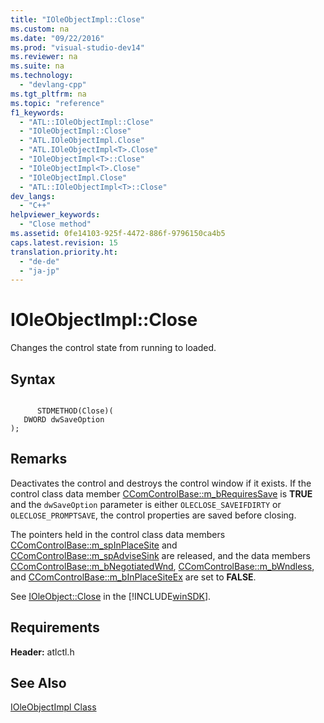 ```yaml
---
title: "IOleObjectImpl::Close"
ms.custom: na
ms.date: "09/22/2016"
ms.prod: "visual-studio-dev14"
ms.reviewer: na
ms.suite: na
ms.technology: 
  - "devlang-cpp"
ms.tgt_pltfrm: na
ms.topic: "reference"
f1_keywords: 
  - "ATL::IOleObjectImpl::Close"
  - "IOleObjectImpl::Close"
  - "ATL.IOleObjectImpl.Close"
  - "ATL.IOleObjectImpl<T>.Close"
  - "IOleObjectImpl<T>::Close"
  - "IOleObjectImpl<T>.Close"
  - "IOleObjectImpl.Close"
  - "ATL::IOleObjectImpl<T>::Close"
dev_langs: 
  - "C++"
helpviewer_keywords: 
  - "Close method"
ms.assetid: 0fe14103-925f-4472-886f-9796150ca4b5
caps.latest.revision: 15
translation.priority.ht: 
  - "de-de"
  - "ja-jp"
---
```

# IOleObjectImpl::Close
Changes the control state from running to loaded.  
  
## Syntax  
  
```  
  
      STDMETHOD(Close)(  
   DWORD dwSaveOption   
);  
```  
  
## Remarks  
 Deactivates the control and destroys the control window if it exists. If the control class data member [CComControlBase::m_bRequiresSave](../Topic/CComControlBase::m_bRequiresSave.md) is **TRUE** and the `dwSaveOption` parameter is either `OLECLOSE_SAVEIFDIRTY` or `OLECLOSE_PROMPTSAVE`, the control properties are saved before closing.  
  
 The pointers held in the control class data members [CComControlBase::m_spInPlaceSite](../Topic/CComControlBase::m_spInPlaceSite.md) and [CComControlBase::m_spAdviseSink](../Topic/CComControlBase::m_spAdviseSink.md) are released, and the data members [CComControlBase::m_bNegotiatedWnd](../Topic/CComControlBase::m_bNegotiatedWnd.md), [CComControlBase::m_bWndless](../Topic/CComControlBase::m_bWndLess.md), and [CComControlBase::m_bInPlaceSiteEx](../Topic/CComControlBase::m_bInPlaceSiteEx.md) are set to **FALSE**.  
  
 See [IOleObject::Close](http://msdn.microsoft.com/library/windows/desktop/ms683922) in the [!INCLUDE[winSDK](../VS_csharp/includes/winsdk_md.md)].  
  
## Requirements  
 **Header:** atlctl.h  
  
## See Also  
 [IOleObjectImpl Class](../VS_csharp/ioleobjectimpl-class.md)